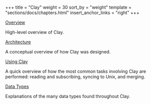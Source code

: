 +++
title = "Clay"
weight = 30
sort_by = "weight"
template = "sections/docs/chapters.html"
insert_anchor_links = "right"
+++

[Overview](@/docs/arvo/clay/clay.md)

High-level overview of Clay.

[Architecture](@/docs/arvo/clay/architecture.md)

A conceptual overview of how Clay was designed.

[Using Clay](@/docs/arvo/clay/using.md)

A quick overview of how the most common tasks involving Clay are performed:
reading and subscribing, syncing to Unix, and merging.

[Data Types](@/docs/arvo/clay/data-types.md)

Explanations of the many data types found throughout Clay.
